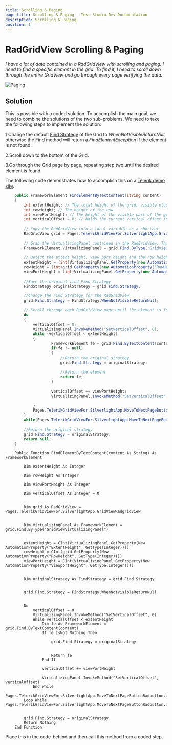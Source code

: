 ```yaml
---
title: Scrolling & Paging
page_title: Scrolling & Paging - Test Studio Dev Documentation
description: Scrolling & Paging
position: 1
---
```

# RadGridView Scrolling & Paging

*I have a lot of data contained in a RadGridView with scrolling and paging. I need to find a specific element in the grid. To find it, I need to scroll down through the entire GridView and go through every page verifying the data.*

![Paging][1]

## Solution

This is possible with a coded solution. To accomplish the main goal, we need to combine the solutions of the two sub-problems. We need to take the following steps to implement the solution:

1.Change the default <a href="/code-in-test/coded-samples/silverlight/change-find-strategy" target="_blank">Find Strategy</a> of the Grid to *WhenNotVisibleReturnNull*, otherwise the Find method will return a *FindElementException* if the element is not found.

2.Scroll down to the bottom of the Grid.

3.Go through the Grid page by page, repeating step two until the desired element is found

The following code demonstrates how to accomplish this on a <a href="http://demos.telerik.com/silverlight/#GridView/PagingLargeData" target="_blank">Telerik demo site</a>.

````C#
    public FrameworkElement FindElementByTextContent(string content)
    {
        int extentHeight; // The total height of the grid, visible plus non-visible     
        int rowHeight; // The height of the row
        int viewPortHeight; // The height of the visible part of the grid
        int verticalOffset = 0; // Holds the current vertical offset in the viewport
        
        // Copy the RadGridView into a local variable as a shortcut
        RadGridView grid = Pages.TelerikGridViewFor.SilverlightApp.GridViewRadgridview;
        
        // Grab the VirtualizingPanel contained in the RadGridView. This is used to control the viewable portion of the grid.
        FrameworkElement VirtualizingPanel = grid.Find.ByType("GridViewVirtualizingPanel");
        
        // Detect the extent height, view port height and the row height
        extentHeight = (int)VirtualizingPanel.GetProperty(new AutomationProperty("ExtentHeight", typeof(int)));
        rowHeight = (int)grid.GetProperty(new AutomationProperty("RowHeight", typeof(int)));
        viewPortHeight = (int)VirtualizingPanel.GetProperty(new AutomationProperty("ViewportHeight", typeof(int)));
        
        //Save the original find Find Strategy
        FindStrategy originalStrategy = grid.Find.Strategy;
        
        //Change the Find Strategy for the RadGridView
        grid.Find.Strategy = FindStrategy.WhenNotVisibleReturnNull;
        
        // Scroll through each RadGridView page until the element is found or until the "Next Page" is no longer Enabled  
        do
        {
            verticalOffset = 0;
            VirtualizingPanel.InvokeMethod("SetVerticalOffset", 0);
            while (verticalOffset < extentHeight)
            {          
                    FrameworkElement fe = grid.Find.ByTextContent(content);
                    if(fe != null)
                    {  
                        //Return the original strategy
                        grid.Find.Strategy = originalStrategy;
                        
                        //Return the element
                        return fe;
                    }
                    
                    verticalOffset += viewPortHeight;
                    VirtualizingPanel.InvokeMethod("SetVerticalOffset", verticalOffset); 
            
            }
            Pages.TelerikGridViewFor.SilverlightApp.MoveToNextPageButtonRadbutton.User.Click(ArtOfTest.WebAii.Core.MouseClickType.LeftClick);
        }
        while(Pages.TelerikGridViewFor.SilverlightApp.MoveToNextPageButtonRadbutton.IsEnabled);
        
        //Return the original strategy
        grid.Find.Strategy = originalStrategy;
        return null;
    }
````
````VB
    Public Function FindElementByTextContent(content As String) As FrameworkElement
        
        Dim extentHeight As Integer
        
        Dim rowHeight As Integer
    
        Dim viewPortHeight As Integer
        
        Dim verticalOffset As Integer = 0
    
        
        Dim grid As RadGridView = Pages.TelerikGridViewFor.SilverlightApp.GridViewRadgridview
    
        
        Dim VirtualizingPanel As FrameworkElement = grid.Find.ByType("GridViewVirtualizingPanel")
    
        
        extentHeight = CInt(VirtualizingPanel.GetProperty(New AutomationProperty("ExtentHeight", GetType(Integer))))
        rowHeight = CInt(grid.GetProperty(New AutomationProperty("RowHeight", GetType(Integer))))
        viewPortHeight = CInt(VirtualizingPanel.GetProperty(New AutomationProperty("ViewportHeight", GetType(Integer))))
    
        
        Dim originalStrategy As FindStrategy = grid.Find.Strategy
    
        
        grid.Find.Strategy = FindStrategy.WhenNotVisibleReturnNull
    
        
        Do
            verticalOffset = 0
            VirtualizingPanel.InvokeMethod("SetVerticalOffset", 0)
            While verticalOffset < extentHeight
                Dim fe As FrameworkElement = grid.Find.ByTextContent(content)
                If fe IsNot Nothing Then
                    
                    grid.Find.Strategy = originalStrategy
    
                    
                    Return fe
                End If
    
                verticalOffset += viewPortHeight
    
                VirtualizingPanel.InvokeMethod("SetVerticalOffset", verticalOffset)
            End While
            Pages.TelerikGridViewFor.SilverlightApp.MoveToNextPageButtonRadbutton.User.Click(ArtOfTest.WebAii.Core.MouseClickType.LeftClick)
        Loop While Pages.TelerikGridViewFor.SilverlightApp.MoveToNextPageButtonRadbutton.IsEnabled
    
        
        grid.Find.Strategy = originalStrategy
        Return Nothing
    End Function
````
    
Place this in the code-behind and then call this method from a coded step.

[1]: images/scrolling-paging/fig1.png

